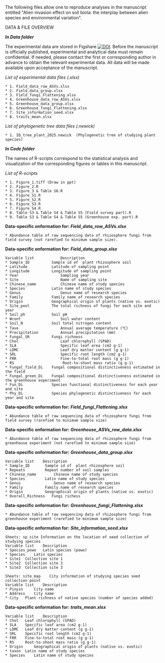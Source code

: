 The following files allow one to reproduce analyses in the manuscript entitled "Alien invasion effect on soil biota: the interplay between alien species and environmental variation".

DATA & FILE OVERVIEW

***In Data folder***

The experimental data are stored in Figshare [![DOI](https://zenodo.org/badge/DOI/10.6084/m9.figshare.27880494.svg)](https://doi.org/10.6084/m9.figshare.27880494.v1).
Before the manuscript is officially published, experimental and analytical data must remain confidential. 
If needed, please contact the first or corresponding author in advance to obtain the relevant experimental data. 
All data will be made available upon acceptance of the manuscript.

*List of experimental data files (.xlsx)*

    * 1. Field_data_row_ASVs.xlsx  
    * 2. Field_data_group.xlsx  
    * 3. Field_fungi_Flattening.xlsx
    * 4. Greenhouse_data_row_ASVs.xlsx  
    * 5. Greenhouse_data_group.xlsx  
    * 6. Greenhouse_fungi_Flattening.xlsx  
    * 7. Site_information_seed.xlsx  
    * 8. traits_mean.xlsx  
    
*List of phylogenetic tree data files (.newick)*  

    * 1. IQ_tree_plant_2025.newick  (Phylogenetic tree of studying plant species)

***In Code folder***

The names of R-scripts correspond to the statistical analysis and visualization of the corresponding figures or tables in this manuscript.

*List of R-scripts*

    * 1. Figure_1.tiff (Draw in ppt)
    * 2. Figure_2.R  
    * 3. Figure_3 & Table S6.R  
    * 4. Figure_S1.R  
    * 5. Figure_S2.R  
    * 6. Figure_S3.R 
    * 7. Figure_S4.R  
    * 8. Table S3 & Table S4 & Table S5 (Field survey part).R  
    * 9. Table S3 & Table S4 & Table S5 (Greenhouse exp. part).R  
    
**Data-specific onformation for:** ***Field_data_row_ASVs.xlsx***

    * Abundance table of raw sequencing data of rhizosphere fungi from field survey (not rarefied to minimum sample size).

**Data-specific onformation for:** ***Field_data_group.xlsx***

    Variable list	         Description
    * Sample_ID	         Sample id of  plant rhizosphere soil 
    * Latitude	         Latitude of sampling point
    * Longitude	         Longitude of sampling point
    * Year	                 Sampling year
    * Site	                 Name of sampling site
    * Chinese_name	         Chinese name of study species
    * Species	         Latin name of study species
    * Genus	                 Genus name of research species
    * Family	         Family name of research species
    * Origin	         Geographical origin of plants (native vs. exotic)
    * Site_pool	         The total richness of fungi for each site and year
    * Soil_ph	         Soil pH
    * Wcont	                 Soil water content
    * Soil_N	         Soil total nitrogen content
    * Tave	                 Annual average temperature (℃)
    * Precipitation	         Annual precipitation (mm)
    * Fungal_SR	         Fungi richness
    * Chol	                 Leaf chlorophyll (SPAD)
    * SLA	                 Specific leaf area (cm2 g-1)
    * LDMC	                 Leaf dry matter content (g g-1)
    * SRL	                 Specific root length (cm2 g-1)
    * FRR	                 Fine-to-total root mass (g g-1)
    * RS	                  Root-to-shoot mass ratio (g g-1)
    * Fungal_field_Di	 Fungal compositional distinctiveness estimated in the field
    * Fungal_green_Di	 Fungal compositional distinctiveness estimated in the greenhouse experiment
    * Fun_Di	         Species functional distinctiveness for each year and site
    * Phy_Di	         Species phylogenetic distinctiveness for each year and site

**Data-specific onformation for:** ***Field_fungi_Flattening.xlsx***

    * Abundance table of raw sequencing data of rhizosphere fungi from field survey (rarefied to minimum sample size)
      
**Data-specific onformation for:** ***Greenhouse_ASVs_row_data.xlsx***

    * Abundance table of raw sequencing data of rhizosphere fungi from greenhouse experiment (not rarefied to minimum sample size)

**Data-specific onformation for:** ***Greenhouse_data_group.xlsx***

    Variable list	 Description
    * Sample_ID	      Sample id of  plant rhizosphere soil 
    * Repeats	      Repeat number of soil samples
    * Chinese_name	      Chinese name of study species
    * Species	      Latin name of study species
    * Genus	              Genus name of research species
    * Family	      Family name of research species
    * Origin	      Geographical origin of plants (native vs. exotic)
    * Overall_Richness	 Fungi richess

**Data-specific onformation for:** ***Greenhouse_fungi_Flattening.xlsx***

    * Abundance table of raw sequencing data of rhizosphere fungi from greenhouse experiment (rarefied to minimum sample size)
    
**Data-specific onformation for:** ***Site_information_seed.xlsx***

    Sheets: sp_site	Information on the location of seed collection of studying species
    Variable list	 Description
    * Species_powo	 Latin species (powo)
    * Species	 Latin species
    * Site1	 Collection site 1
    * Site2	 Collection site 2
    * Site3	 Collection site 3
    
    Sheets: site_map	City information of studying species seed collection point
    Variable list	 Description
    * Pinyin	 City name
    * Address	 City name
    * City	 Plant richness of native species (number of species added)

**Data-specific onformation for:** ***traits_mean.xlsx***

    Variable list	 Description
    * Chol	 Leaf chlorophyll (SPAD)
    * SLA	 Specific leaf area (cm2 g-1)
    * LDMC	 Leaf dry matter content (g g-1)
    * SRL	 Specific root length (cm2 g-1)
    * FRR	 Fine-to-total root mass (g g-1)
    * RS	 Root-to-shoot mass ratio (g g-1)
    * Origin	 Geographical origin of plants (native vs. exotic)
    * taxon	 Latin name of study species
    * Species	 Latin name of study species
